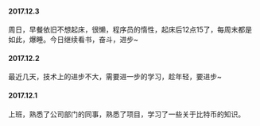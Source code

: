#### 2017.12.3 
周日，早餐依旧不想起床，很懒，程序员的惰性，起床后12点15了，每周末都是如此，爆睡。今日继续看书，奋斗，进步~

#### 2017.12.2 
最近几天，技术上的进步不大，需要进一步的学习，趁年轻，要进步~

#### 2017.12.1 
上班，熟悉了公司部门的同事，熟悉了项目，学习了一些关于比特币的知识。 

